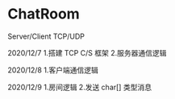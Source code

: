# ChatRoom
Server/Client  TCP/UDP 

2020/12/7 
1.搭建 TCP C/S 框架
2.服务器通信逻辑

2020/12/8
1.客户端通信逻辑

2020/12/9
1.房间逻辑
2.发送 char[] 类型消息
